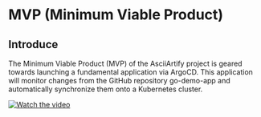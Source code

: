 # MVP (Minimum Viable Product)

## Introduce
The Minimum Viable Product (MVP) of the AsciiArtify project is geared towards launching a fundamental application via ArgoCD. This application will monitor changes from the GitHub repository go-demo-app and automatically synchronize them onto a Kubernetes cluster.

[![Watch the video](https://argo-cd.readthedocs.io/en/stable/assets/argocd_architecture.png)](https://youtu.be/DAebPqYb-Os)
